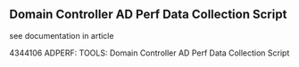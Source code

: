 ## Domain Controller AD Perf Data Collection Script 

see documentation in article

  4344106 ADPERF: TOOLS: Domain Controller AD Perf Data Collection Script 


